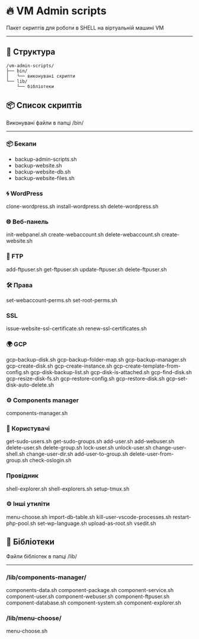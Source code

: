 # 🔥 VM Admin scripts

Пакет скриптів для роботи в SHELL на віртуальній машині VM

---

## 📁 Структура

```
/vm-admin-scripts/
├── bin/
│   └── виконувані скрипти
└── lib/
    └── бібліотеки
```

## 📦 Список скриптів

Виконувані файли в папці /bin/

---

  ### 📦 Бекапи
  - backup-admin-scripts.sh
  - backup-website.sh
  - backup-website-db.sh
  - backup-website-files.sh

  ### 🌀 WordPress
  clone-wordpress.sh
  install-wordpress.sh
  delete-wordpress.sh
  
  ### 🌐 Веб-панель
  init-webpanel.sh
  create-webaccount.sh
  delete-webaccount.sh
  create-website.sh

  ### 📂 FTP
  add-ftpuser.sh
  get-ftpuser.sh
  update-ftpuser.sh
  delete-ftpuser.sh

  ### 🛠️ Права
  set-webaccount-perms.sh
  set-root-perms.sh
  
  ### SSL
  issue-website-ssl-certificate.sh
  renew-ssl-certificates.sh

  ### 🌍 GCP
  gcp-backup-disk.sh
  gcp-backup-folder-map.sh
  gcp-backup-manager.sh
  gcp-create-disk.sh
  gcp-create-instance.sh
  gcp-create-template-from-config.sh
  gcp-disk-backup-list.sh
  gcp-disk-is-attached.sh
  gcp-find-disk.sh
  gcp-resize-disk-fs.sh
  gcp-restore-config.sh
  gcp-restore-disk.sh
  gcp-set-disk-auto-delete.sh

  ### ⚙️ Components manager
  components-manager.sh
  
  ### 👥️ Користувачі
  get-sudo-users.sh
  get-sudo-groups.sh
  add-user.sh
  add-webuser.sh
  delete-user.sh
  delete-group.sh
  lock-user.sh
  unlock-user.sh
  change-user-shell.sh
  change-user-dir.sh
  add-user-to-group.sh
  delete-user-from-group.sh
  check-oslogin.sh
  
  ### Провідник
  shell-explorer.sh
  shell-explorers.sh
  setup-tmux.sh
  
  ### ⚙️ Інші утиліти
  menu-choose.sh
  import-db-table.sh
  kill-user-vscode-processes.sh
  restart-php-pool.sh
  set-wp-language.sh
  upload-as-root.sh
  vsedit.sh
  
## 🧮 Бібліотеки

Файли бібліотек в папці /lib/

---

  ### /lib/components-manager/
  components-data.sh
  component-package.sh
  component-service.sh
  component-user.sh
  component-webuser.sh
  component-ftpuser.sh
  component-database.sh
  component-system.sh
  component-explorer.sh

  ### /lib/menu-choose/
  menu-choose.sh
